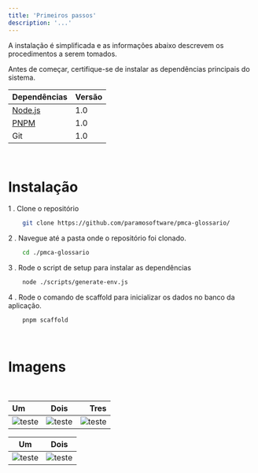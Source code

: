 ```yaml
---
title: 'Primeiros passos'
description: '...'
---
```

A instalação é simplificada e as informações abaixo descrevem os procedimentos a serem tomados.

Antes de começar, certifique-se de instalar as dependências principais do sistema.

| Dependências  | Versão|
| -             |      -|
|  [Node.js](https://nodejs.org/en/download/)| 1.0 |
|  [PNPM](https://pnpm.io/)  |  1.0 |
|  Git    |  1.0 |

<br>


# Instalação


1 . Clone o repositório

```bash
    git clone https://github.com/paramosoftware/pmca-glossario/
```

2 . Navegue até a pasta onde o repositório foi clonado.

```bash
    cd ./pmca-glossario
```

3 . Rode o script de setup para instalar as dependências

```bash
    node ./scripts/generate-env.js
```

4 . Rode o comando de scaffold para inicializar os dados no banco da aplicação.

```bash
    pnpm scaffold
```

<br>

# Imagens

<br>

| Um | Dois | Tres
| :---- |:---: | ---:
| ![teste](https://cdn.pixabay.com/photo/2014/02/27/16/10/flowers-276014_640.jpg "Teste") | ![teste](https://cdn.pixabay.com/photo/2014/02/27/16/10/flowers-276014_640.jpg "Teste") |  ![teste](https://cdn.pixabay.com/photo/2014/02/27/16/10/flowers-276014_640.jpg "Teste") |


| Um | Dois |
| ----- |----- | 
| ![teste](https://cdn.pixabay.com/photo/2014/02/27/16/10/flowers-276014_640.jpg "Teste") | ![teste](https://cdn.pixabay.com/photo/2014/02/27/16/10/flowers-276014_640.jpg "Teste") |  


